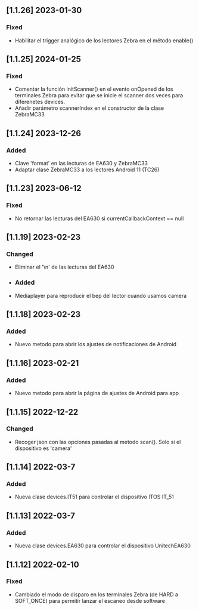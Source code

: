 ## [1.1.26] 2023-01-30

### Fixed
- Habilitar el trigger analógico de los lectores Zebra en el método enable()

## [1.1.25] 2024-01-25

### Fixed
- Comentar la función initScanner() en el evento onOpened de los terminales Zebra para 
  evitar que se inicie el scanner dos veces para diferenetes devices.
- Añadir parámetro scannerIndex en el constructor de la clase ZebraMC33

## [1.1.24] 2023-12-26

### Added
- Clave 'format' en las lecturas de EA630 y ZebraMC33
- Adaptar clase ZebraMC33 a los lectores Android 11 (TC26)

## [1.1.23] 2023-06-12
### Fixed
 - No retornar las lecturas del EA630 si currentCallbackContext == null
 
## [1.1.19] 2023-02-23

### Changed
- Eliminar el '\n' de las lecturas del EA630
  
- ### Added
- Mediaplayer para reproducir el bep del lector cuando usamos camera


## [1.1.18] 2023-02-23

### Added
- Nuevo metodo para abrir los ajustes de notificaciones de Android

## [1.1.16] 2023-02-21

### Added
- Nuevo metodo para abrir la página de ajustes de Android para app

## [1.1.15] 2022-12-22

### Changed
- Recoger json con las opciones pasadas al metodo scan(). Solo si el dispositivo es 'camera'

## [1.1.14] 2022-03-7

### Added
- Nueva clase devices.IT51 para controlar el dispositivo ITOS IT_51

## [1.1.13] 2022-03-7

### Added
- Nueva clase devices.EA630 para controlar el dispositivo UnitechEA630

## [1.1.12] 2022-02-10

### Fixed
- Cambiado el modo de disparo en los terminales Zebra (de HARD a SOFT_ONCE)  para permitir lanzar el escaneo desde software
